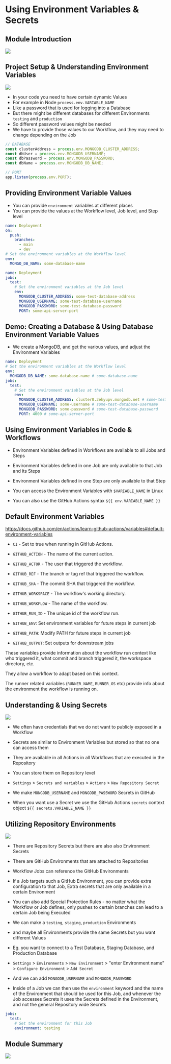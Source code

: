 # Using Environment Variables & Secrets

## Module Introduction

![](images/06-01.png)

## Project Setup & Understanding Environment Variables

![](images/06-02.png)

- In your code you need to have certain dynamic Values
- For example in Node `process.env.VARIABLE_NAME`
- Like a password that is used for logging into a Database
- But there might be different databases for different Environments `testing` and `production`
- So different password values might be needed
- We have to provide those values to our Workflow, and they may need to change depending on the Job

```js
// DATABASE
const clusterAddress = process.env.MONGODB_CLUSTER_ADDRESS;
const dbUser = process.env.MONGODB_USERNAME;
const dbPassword = process.env.MONGODB_PASSWORD;
const dbName = process.env.MONGODB_DB_NAME;

// PORT
app.listen(process.env.PORT);
```

## Providing Environment Variable Values

- You can provide `environment` variables at different places
- You can provide the values at the Workflow level, Job level, and Step level

```yml
name: Deployment
on:
  push:
    branches:
      - main
      - dev
# Set the environment variables at the Workflow level
env:
  MONGO_DB_NAME: some-database-name
```

```yml
name: Deployment
jobs:
  test:
    # Set the environment variables at the Job level
    env:
      MONGODB_CLUSTER_ADDRESS: some-test-database-address
      MONGODB_USERNAME: some-test-database-username
      MONGODB_PASSWORD: some-test-database-password
      PORT: some-api-server-port
```

## Demo: Creating a Database & Using Database Environment Variable Values

- We create a MongoDB, and get the various values, and adjust the Environment Variables

```yml
name: Deployment
# Set the environment variables at the Workflow level
env:
  MONGODB_DB_NAME: some-database-name # some-database-name
jobs:
  test:
    # Set the environment variables at the Job level
    env:
      MONGODB_CLUSTER_ADDRESS: cluster0.3ekyupv.mongodb.net # some-test-database-address
      MONGODB_USERNAME: some-username # some-test-database-username
      MONGODB_PASSWORD: some-password # some-test-database-password
      PORT: 4000 # some-api-server-port
```

## Using Environment Variables in Code & Workflows

- Environment Variables defined in Workflows are available to all Jobs and Steps
- Environment Variables defined in one Job are only available to that Job and its Steps
- Environment Variables defined in one Step are only available to that Step

- You can access the Environment Variables with `$VARIABLE_NAME` in Linux
- You can also use the GitHub Actions syntax `${{ env.VARIABLE_NAME }}`

## Default Environment Variables

https://docs.github.com/en/actions/learn-github-actions/variables#default-environment-variables

- `CI` - Set to true when running in GitHub Actions.
- `GITHUB_ACTION` - The name of the current action.
- `GITHUB_ACTOR` - The user that triggered the workflow.
- `GITHUB_REF` - The branch or tag ref that triggered the workflow.
- `GITHUB_SHA` - The commit SHA that triggered the workflow.
- `GITHUB_WORKSPACE` - The workflow's working directory.
- `GITHUB_WORKFLOW` - The name of the workflow.
- `GITHUB_RUN_ID` - The unique id of the workflow run.

- `GITHUB_ENV`: Set environment variables for future steps in current job
- `GITHUB_PATH`: Modify PATH for future steps in current job
- `GITHUB_OUTPUT`: Set outputs for downstream jobs

These variables provide information about the workflow run context like who triggered it, what commit and branch triggered it, the workspace directory, etc.

They allow a workflow to adapt based on this context.

The runner related variables (`RUNNER_NAME`, `RUNNER_OS` etc) provide info about the environment the workflow is running on.

## Understanding & Using Secrets

![](images/06-03.png)

- We often have credentials that we do not want to publicly exposed in a Workflow
- Secrets are similar to Environment Variables but stored so that no one can access them

- They are available in all Actions in all Workflows that are executed in the Repository

- You can store them on Repository level
- `Settings` > `Secrets and variables` > `Actions` > `New Repository Secret`

- We make `MONGODB_USERNAME` and `MONGODB_PASSWORD` Secrets in GitHub

- When you want use a Secret we use the GitHub Actions `secrets` context object `${{ secrets.VARIABLE_NAME }}`

## Utilizing Repository Environments

![](images/06-04.png)

- There are Repository Secrets but there are also also Environment Secrets
- There are GitHub Environments that are attached to Repositories
- Workflow Jobs can reference the GitHub Environments
- If a Job targets such a GitHub Environment, you can provide extra configuration to that Job, Extra secrets that are only available in a certain Environment
- You can also add Special Protection Rules - no matter what the Workflow or Job defines, only pushes to certain branches can lead to a certain Job being Executed

- We can make a `testing`, `staging`, `production` Environments
- and maybe all Environments provide the same Secrets but you want different Values
- Eg. you want to connect to a Test Database, Staging Database, and Production Database

- `Settings` > `Environments` > `New Environment` > "enter Environment name" > `Configure Environment` > `Add Secret`

- And we can add `MONGODB_USERNAME` and `MONGODB_PASSWORD`

- Inside of a Job we can then use the `environment` keyword and the name of the Environment that should be used for this Job, and whenever the Job accesses Secrets it uses the Secrets defined in the Environment, and not the general Repository wide Secrets

```yml
jobs:
  test:
    # Set the environment for this Job
    environment: testing
```

## Module Summary

![](images/06-05.png)
